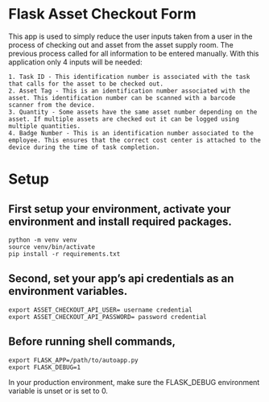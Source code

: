 # Flask Asset Checkout Form
This app is used to simply reduce the user inputs taken from a user in the process of checking out and asset from the asset supply room. The previous process called for all information to be entered manually. With this application only 4 inputs will be needed:

	1. Task ID - This identification number is associated with the task that calls for the asset to be checked out. 
	2. Asset Tag - This is an identification number associated with the asset. This identification number can be scanned with a barcode scanner from the device. 
	3. Quantity - Some assets have the same asset number depending on the asset. If multiple assets are checked out it can be logged using multiple quantities. 
	4. Badge Number - This is an identification number associated to the employee. This ensures that the correct cost center is attached to the device during the time of task completion. 

# Setup
## First setup your environment, activate your environment and install required packages.
```
python -m venv venv
source venv/bin/activate
pip install -r requirements.txt
```

## Second, set your app’s api credentials as an environment variables. 
```
export ASSET_CHECKOUT_API_USER= username credential
export ASSET_CHECKOUT_API_PASSWORD= password credential
```

## Before running shell commands, 
```
export FLASK_APP=/path/to/autoapp.py
export FLASK_DEBUG=1
```

In your production environment, make sure the FLASK_DEBUG environment variable is unset or is set to 0.
